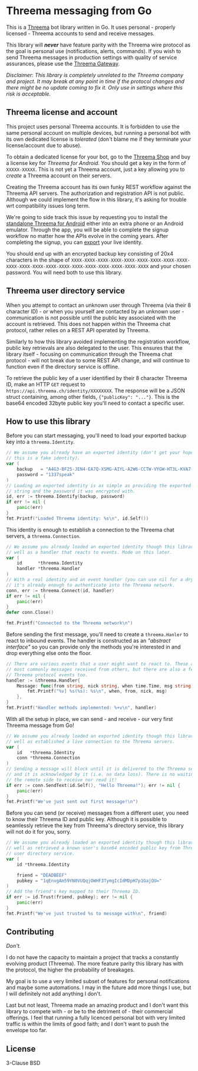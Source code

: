 # Threema messaging from Go

This is a [Threema](https://threema.ch/en) bot library written in Go. It uses personal - properly licensed - Threema accounts to send and receive messages.

This library will ***never*** have feature parity with the Threema wire protocol as the goal is personal use (notifications, alerts, commands). If you wish to send Threema messages in production settings with quality of service assurances, please use the [Threema Gateway](https://gateway.threema.ch/en).

*Disclaimer: This library is completely unrelated to the Threema company and project. It may break at any point in time if the protocol changes and there might be no update coming to fix it. Only use in settings where this risk is acceptable.*

## Threema license and account

This project uses personal Threema accounts. It is forbidden to use the same personal account on multiple devices, but running a personal bot with its own dedicated license is *tolerated* (don't blame me if they terminate your license/account due to abuse).

To obtain a dedicated license for your bot, go to the [Threema Shop](https://shop.threema.ch/) and buy a license key for *Threema for Android*. You should get a key in the form of `XXXXX-XXXXX`. This is not yet a Threema account, just a key allowing you to *create* a Threema account on their servers.

Creating the Threema account has its own funky REST workflow against the Threema API servers. The authorization and registration API is not public. Although we could implement the flow in this library, it's asking for trouble wrt compatibility issues long term.

We're going to side track this issue by requesting you to install the [standalone Threema for Android](https://shop.threema.ch/download) either into an extra phone or an Android emulator. Through the app, you will be able to complete the signup workflow no matter how the APIs evolve in the coming years. After completing the signup, you can [export](https://threema.ch/en/faq/idexport2) your live identity.

You should end up with an encrypted backup key consisting of 20x4 characters in the shape of `XXXX-XXXX-XXXX-XXXX-XXXX-XXXX-XXXX-XXXX-XXXX-XXXX-XXXX-XXXX-XXXX-XXXX-XXXX-XXXX-XXXX-XXXX-XXXX-XXXX` and your chosen password. You will need both to use this library.

## Threema user directory service

When you attempt to contact an unknown user through Threema (via their 8 character ID) - or when you yourself are contacted by an unknown user - communication is not possible until the public key associated with the account is retrieved. This does not happen within the Threema chat protocol, rather relies on a REST API operated by Threema.

Similarly to how this library avoided implementing the registration workflow, public key retrievals are also delegated to the user. This ensures that the library itself - focusing on communication through the Threema chat protocol - will not break due to some REST API change, and will continue to function even if the directory service is offline.

To retrieve the public key of a user identified by their 8 character Threema ID, make an HTTP `GET` request to `https://api.threema.ch/identity/XXXXXXXX`. The response will be a JSON struct containing, among other fields, `{"publicKey": "..."}`. This is the base64 encoded 32byte public key you'll need to contact a specific user.

## How to use this library

Before you can start messaging, you'll need to load your exported backup key into a `threema.Identity`.

```go
// We assume you already have an exported identity (don't get your hopes up,
// this is a fake identity).
var (
    backup   = "A4G3-BF25-JEN4-EA7Q-XSMG-AIYL-A2W6-CCTW-VYGW-HT3L-KVA7-TTG7-VF2G-RHMY-YB5I-ER7S-WQMU-XF4Y-PZLU-XJFN"
    password = "1337speak"
)
// Loading an exported identity is as simple as providing the exported backup
// string and the password it was encrypted with.
id, err := threema.Identify(backup, password)
if err != nil {
    panic(err)
}
fmt.Printf("Loaded Threema identity: %s\n", id.Self())
```

This identity is enough to establish a connection to the Threema chat servers, a `threema.Connection`.

```go
// We assume you already loaded an exported identity though this library, as
// well as a handler that reacts to events. Mode on this later.
var (
    id      *threema.Identity
    handler *threema.Handler
)
// With a real identity and an event handler (you can use nil for a dry run),
// it's already enough to authenticate into the Threema network.
conn, err := threema.Connect(id, handler)
if err != nil {
    panic(err)
}
defer conn.Close()

fmt.Printf("Connected to the Threema network\n")
```

Before sending the first message, you'll need to create a `threema.Hanler` to react to inbound events. The handler is constructed as an *"abstract interface"* so you can provide only the methods you're interested in and drop everything else onto the floor.

```go
// There are various events that a user might want to react to. These are
// most commonly messages received from others, but there are also a few
// Threema protocol events too.
handler := &threema.Handler{
    Message: func(from string, nick string, when time.Time, msg string) {
        fmt.Printf("%v] %s(%s): %s\n", when, from, nick, msg)
    },
}
fmt.Printf("Handler methods implemented: %+v\n", handler)
```

With all the setup in place, we can send - and receive - our very first Threema message from Go!

```go
// We assume you already loaded an exported identity though this library, as
// well as established a live connection to the Threema servers.
var (
    id   *threema.Identity
    conn *threema.Connection
)
// Sending a message will block until it is delivered to the Threema servers
// and it is acknowledged by it (i.e. no data loss). There is no waiting for
// the remote side to receive nor read it!
if err := conn.SendText(id.Self(), "Hello Threema!"); err != nil {
    panic(err)
}
fmt.Printf("We've just sent out first message!\n")
```

Before you can send (or receive) messages from a different user, you need to know their Threema ID and public key. Although it is possible to seamlessly retrieve the key from Threema's directory service, this library will not do it for you, sorry.

```go
// We assume you already loaded an exported identity though this library, as
// well as retrieved a known user's base64 encoded public key from Threema's
// user directory service.
var (
    id *threema.Identity

    friend = "DEADBEEF"
    pubkey = "1qEnvgAm59YN0VUQqjOWHF3TymgIcIdMDpH7p1GajQU="
)
// Add the friend's key mapped to their Threema ID.
if err := id.Trust(friend, pubkey); err != nil {
    panic(err)
}
fmt.Printf("We've just trusted %s to message with\n", friend)
```

## Contributing

*Don't.*

I do not have the capacity to maintain a project that tracks a constantly evolving product (Threema). The more feature parity this library has with the protocol, the higher the probability of breakages. 

My goal is to use a very limited subset of features for personal notifications and maybe some automations. I may in the future add more things I use, but I will definitely not add anything I don't.

Last but not least, Threema made an amazing product and I don't want this library to compete with - or be to the detriment of - their commercial offerings. I feel that running a fully licenced personal bot with very limited traffic is within the limits of good faith; and I don't want to push the envelope too far.

## License

3-Clause BSD
